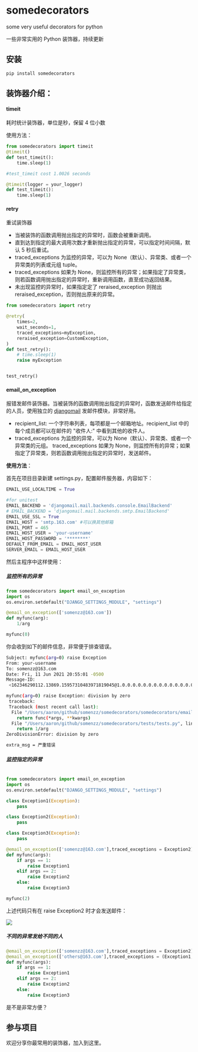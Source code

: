 # somedecorators

some very useful decorators for python 

一些非常实用的 Python 装饰器，持续更新

## 安装

```sh
pip install somedecorators
```

## 装饰器介绍：

#### timeit

耗时统计装饰器，单位是秒，保留 4 位小数


使用方法：

```python
from somedecorators import timeit
@timeit()
def test_timeit():
    time.sleep(1)

#test_timeit cost 1.0026 seconds

@timeit(logger = your_logger)
def test_timeit():
    time.sleep(1)
```


#### retry

重试装饰器
- 当被装饰的函数调用抛出指定的异常时，函数会被重新调用。
- 直到达到指定的最大调用次数才重新抛出指定的异常，可以指定时间间隔，默认 5 秒后重试。
- traced_exceptions 为监控的异常，可以为 None（默认）、异常类、或者一个异常类的列表或元组 tuple。
- traced_exceptions 如果为 None，则监控所有的异常；如果指定了异常类，则若函数调用抛出指定的异常时，重新调用函数，直至成功返回结果。
- 未出现监控的异常时，如果指定定了 reraised_exception 则抛出 reraised_exception，否则抛出原来的异常。


```python
from somedecorators import retry 

@retry(
    times=2,
    wait_seconds=1,
    traced_exceptions=myException,
    reraised_exception=CustomException,
)
def test_retry():
    # time.sleep(1)
    raise myException


test_retry()
```



#### email_on_exception

报错发邮件装饰器。当被装饰的函数调用抛出指定的异常时，函数发送邮件给指定的人员，使用独立的 [djangomail](https://github.com/somenzz/djangomail) 发邮件模块，非常好用。

- recipient_list: 一个字符串列表，每项都是一个邮箱地址。recipient_list 中的每个成员都可以在邮件的 "收件人:" 中看到其他的收件人。
- traced_exceptions 为监控的异常，可以为 None（默认）、异常类、或者一个异常类的元组。
traced_exceptions 如果为 None，则监控所有的异常；如果指定了异常类，则若函数调用抛出指定的异常时，发送邮件。

**使用方法**：

首先在项目目录新建 settings.py，配置邮件服务器，内容如下：

```python
EMAIL_USE_LOCALTIME = True

#for unitest
EMAIL_BACKEND = 'djangomail.mail.backends.console.EmailBackend'
# EMAIL_BACKEND = 'djangomail.mail.backends.smtp.EmailBackend'
EMAIL_USE_SSL = True
EMAIL_HOST = 'smtp.163.com' #可以换其他邮箱
EMAIL_PORT = 465
EMAIL_HOST_USER = 'your-username'
EMAIL_HOST_PASSWORD = '********'
DEFAULT_FROM_EMAIL = EMAIL_HOST_USER
SERVER_EMAIL = EMAIL_HOST_USER
```

然后主程序中这样使用：

##### 监控所有的异常

```python
from somedecorators import email_on_exception 
import os
os.environ.setdefault("DJANGO_SETTINGS_MODULE", "settings")

@email_on_exception(['somenzz@163.com'])
def myfunc(arg):
    1/arg

myfunc(0)
```

你会收到如下的邮件信息，非常便于排查错误。

```sh
Subject: myfunc(arg=0) raise Exception
From: your-username
To: somenzz@163.com
Date: Fri, 11 Jun 2021 20:55:01 -0500
Message-ID: 
 <162346290112.13869.15957310483971819045@1.0.0.0.0.0.0.0.0.0.0.0.0.0.0.0.0.0.0.0.0.0.0.0.0.0.0.0.0.0.0.0.ip6.arpa>

myfunc(arg=0) raise Exception: division by zero 
 traceback:
 Traceback (most recent call last):
  File "/Users/aaron/github/somenzz/somedecorators/somedecorators/email.py", line 35, in wrapper
    return func(*args, **kwargs)
  File "/Users/aaron/github/somenzz/somedecorators/tests/tests.py", line 55, in myfunc
    return 1/arg
ZeroDivisionError: division by zero

extra_msg = 严重错误
```

##### 监控指定的异常

```python

from somedecorators import email_on_exception
import os
os.environ.setdefault("DJANGO_SETTINGS_MODULE", "settings")

class Exception1(Exception):
    pass

class Exception2(Exception):
    pass

class Exception3(Exception):
    pass

@email_on_exception(['somenzz@163.com'],traced_exceptions = Exception2)
def myfunc(args):
    if args == 1:
        raise Exception1
    elif args == 2:
        raise Exception2
    else:
        raise Exception3

myfunc(2)

```
上述代码只有在 raise Exception2 时才会发送邮件：

![](https://tva1.sinaimg.cn/large/008i3skNgy1grdbh8d2foj31de0l2myd.jpg)

##### 不同的异常发给不同的人


```python
@email_on_exception(['somenzz@163.com'],traced_exceptions = Exception2)
@email_on_exception(['others@163.com'],traced_exceptions = (Exception1, Exception3))
def myfunc(args):
    if args == 1:
        raise Exception1
    elif args == 2:
        raise Exception2
    else:
        raise Exception3
```

是不是非常方便？

## 参与项目

欢迎分享你最常用的装饰器，加入到这里。


